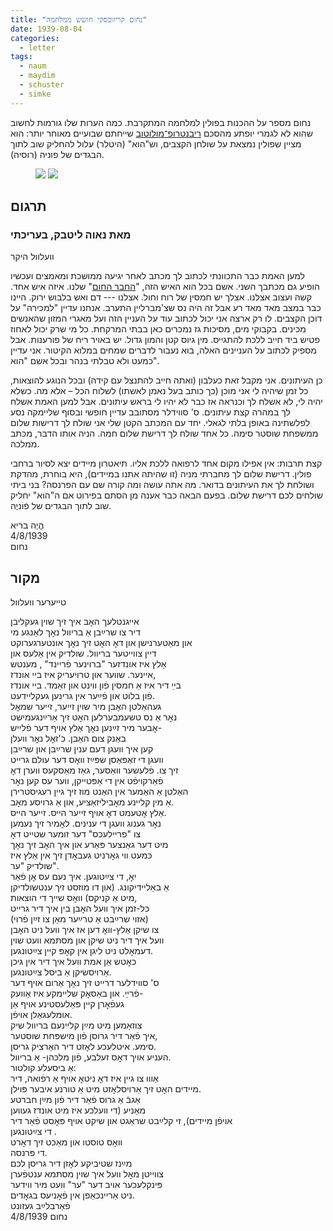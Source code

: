 ```yaml
---
title: "נחום קריזובסקי חושש ממלחמה"
date: 1939-08-04
categories:
  - letter
tags:
  - naum
  - maydim
  - schuster
  - simke
---
```


נחום מספר על ההכנות בפולין למלחמה המתקרבת.
כמה הערות שלו גורמות לחשוב שהוא לא לגמרי יופתע
מהסכם [ריבנטרופ־מולוטוב](https://he.wikipedia.org/wiki/%D7%94%D7%A1%D7%9B%D7%9D_%D7%A8%D7%99%D7%91%D7%A0%D7%98%D7%A8%D7%95%D7%A4%E2%80%93%D7%9E%D7%95%D7%9C%D7%95%D7%98%D7%95%D7%91) שייחתם שבועיים מאוחר יותר:
הוא מציין שפולין נמצאת על שולחן הקצבים, וש"הוא" (היטלר) עלול
להחליק שוב לתוך הבגדים של פוניה (רוסיה).


<figure class="half">
    <a  href="/pupko-papers/assets/images/1939-08-04-naum-maydim-1.jpg">
    <img src="/pupko-papers/assets/images/1939-08-04-naum-maydim-1.jpg"></a>
    <a  href="/pupko-papers/assets/images/1939-08-04-naum-maydim-2.jpg">
    <img src="/pupko-papers/assets/images/1939-08-04-naum-maydim-2.jpg"></a>
</figure>

## תרגום
### מאת נאוה ליטבק, בעריכתי

וועלוול היקר

למען האמת כבר התכוונתי לכתוב  לך מכתב לאחר יגיעה ממושכת ומאמצים ועכשיו הופיע גם
מכתבך השני.
אשם בכל הוא האיש הזה,
"[החבר החום](https://he.wikipedia.org/w/index.php?title=%D7%94%D7%97%D7%95%D7%9C%D7%A6%D7%95%D7%AA_%D7%94%D7%97%D7%95%D7%9E%D7%95%D7%AA&redirect=no)" שלנו.
איזה איש אחד.
קשה ועצוב אצלנו. אצלך יש חמסין של רוח וחול.  אצלנו --- דם ואש בלבוש ירוק.
היינו כבר במצב מאד מאד רע אבל זה היה נס שצ'מברליין התערב.
אנחנו עדיין "למכירה" על דוכן הקצבים.  לו רק ארצה אני יכול לכתוב עוד על העניין הזה ועל מאגרי
המזון שהאנשים מכינים. בקבוקי מים, מסיכות גז נמכרים כאן בבתי המרקחת. כל מי שרק יכול
לאחוז פטיש ביד חייב ללכת להתגייס. מין גיוס קטן והמון גדול. יש באויר ריח של פורענות.
אבל מספיק לכתוב על העניינים האלה, בוא נעבור לדברים שמחים במלוא הקיטור.
אני עדיין כמעט ולא טבלתי בנהר ובכל אשם "הוא".

כן העיתונים. אני מקבל זאת כעלבון (ואתה חייב להתנצל עם קידה) ובכל הנוגע להוצאות,
כל זמן שיהיה לי אני מוכן (כך כותב בעל נאמן לאשתו) לשלוח הכל – אלא מה.
כשלא יהיה לי, לא אשלח לך וכנראה אז כבר לא יהיו לי בראש עיתונים.
אבל למען האמת אשלח לך במהרה קצת עיתונים.
ס' סווידלר מסתובב עדיין חופשי ובסוף שליימקה נסע לפלשתינה באופן בלתי לגאלי.
יחד עם המכתב הקטן שלי אני שולח לך דרישות שלום ממשפחת שוסטר סימה.
כל אחד שולח לך דרישת שלום חמה. הניה אותו הדבר, מכתב ממלכה.

קצת תרבות:
אין אפילו מקום אחד לרפואה ללכת אליו. תיאטרון מיידים יצא לסיור ברחבי פולין.
דרישת שלום לך מחברתי מניה (זו שהיתה אתנו במיידים), היא בוחרת, מהדקת
ושולחת לך את העיתונים בדואר.
מה אתה עושה ומה קורה שם עם הפרנסה?
בני ביתי שולחים לכם דרישת שלום.
בפעם הבאה כבר אענה מן הסתם בפירוט אם
ה"הוא" יחליק שוב לתוך הבגדים של פֿוֹניֶה.

הֱיֶה בריא  
4/8/1939  
נחום

## מקור

טייערער וועלוול

אייגנטלעך האׇב איך זיך שוין געקליבן  
דיר צו שרײַבן אַ בריוול נאׇך לאַנגע מי  
און מאַטערנישן און דאׇ האׇט זיך נאׇך אונטערגערוקט  
דיין צווייטער בריוול. שולדיק אין אַלעס און  
אַלץ איז אונדזער "ברוינער פֿריינד" , מענטש  
איינער. שווער און טרויעריק איז ביי אונדז,  
בײַ דיר איז אַ חמסין פֿון ווינט און זאַמד. ביי אונדז  
פֿון בלוט און פֿײַער אין גרינען געקליידעט.  
געהאַלטן האׇבן מיר שוין זייער, זייער שמאׇל  
נאׇר אַ נס טשעמבערלען האׇט זיך אַרײַנגעמישט  
אׇבער מיר זײַנען נאׇך אַלץ אויף דער פֿלייש-  
באַנק צום האַבן. כ'זאׇל נאׇר וועלן  
קען איך וועגן דעם ענין שרײַבן און שרײַבן  
וועגן די זאַפּאַסן שפּײַז וואׇס דער עולם גרייט  
זיך צו. פֿלעשער וואַסער, גאַז מאַסקעס ווערן דאׇ  
פֿאַרקויפֿט אין די אַפּטייקן, ווער עס קען נאׇר  
האַלטן אַ האַמער אין האַנט מוז זיך גיין רעגיסטרירן  
אַ מין קליינע מאׇביליזאַציע, און אַ גרויסע מאׇב.  
אַלץ אׇטעמט דאׇ אויף זייער הייס. זייער הייס.  
נאׇר גענוג וועגן די ענינים. לאׇמיר זיך נעמען  
צו "פריילעכס" דער זומער שטייט דאׇ  
מיט דער גאַנצער פּאַרע און איך האׇב זיך נאׇך  
כּמעט ווי גאׇרניט געבאׇדן זיך אין אַלץ איז  
שולדיק "ער".  
יאׇ, די צײַטוגען. איך נעם עס אׇן פֿאַר  
אַ באַליידיקונג. (און דו מוזסט זיך ענטשולדיקן  
מיט אַ קניקס) וואׇס שייך די הוצאות,  
כּל-זמן איך וועל האׇבן בין איך דיר גרייט  
(אזוי שרײַבט אַ טרײַער מאַן צו זײַן פֿרוי)  
צו שיקן אַלץ-וואׇ דען אז איך וועל ניט האׇבן  
וועל איך דיר ניט שיקן און מסתּמא וועט שוין  
דעמאׇלט ניט ליגן אין קאׇפּ קיין צײַטונגען.  
כאׇטש אַן אמת וועל איך דיר אין גיכן  
אַרויסשיקן אַ ביסל צײַטונגען.  
ס' סווידלער דרייט זיך נאׇך אַרום אויף דער  
פֿרײַ. און באַסאׇק שליימקע איז אַוועק-  
געפֿאׇרן קיין פּאַלעסטינע אויף אַן  
אומלעגאַלן אויפֿן.  
צוזאַמען מיט מײַן קליינעם בריוול שיק  
איך פֿאַר דיר גרוסן פֿון מישפּחת שוסטער,  
סימע. איטלעכע לאׇזט דיר האַרציק גריסן.  
העניע אויך דאׇס זעלבע, פֿון מלכּהן- אַ בריוול.  
אַ ביסעלע קולטור:  
אַוווּ צו גיין איז דאׇ ניטאׇ אויף אַ רפֿואה, דיר  
מיידים האׇט זיך אַרויסלאׇזט מיט אַ טורנע איבער פּוילן.  
אַגבֿ אַ גרוס פֿאַר דיר פֿון מײַן חברטע  
מאַניע (די וועלכע איז מיט אונדז געווען  
אויפֿן מיידים), זי קלײַבט שראַגט און שיקט אויף פּאׇסט פֿאַר דיר  
די צײַטונגען .  
וואׇס טוסטו און מאַכט זיך דאׇרט  
די פּרנסה.  
מײַנז שטיביקע לאׇזן דיר גריסן לכם  
צווייטן מאׇל וועל איך שוין מסתּמא ענטפֿערן  
פּינקלעכער אויב דער "ער"  וועט מיר ווידער  
ניט אַריינכאַפן אין פֿאׇניעס בגאׇדים.  
               פֿאַרבלײַב געזונט  
4/8/1939                                    נחום
